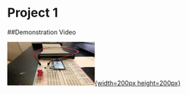 # Project 1

##Demonstration Video

<style>
img[alt="Alt text"] {
  width: 200px;
  height: 100px;
}
</style>

[![Alt text](Demo%20Images/Circuit1.JPG){width=200px height=200px}](https://youtu.be/ZDXQF8Kukd4)

